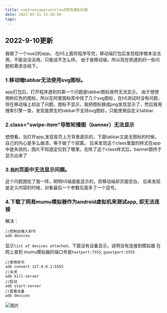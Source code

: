 ```yaml
---
title: vue2+uniapp+unicloud项目遇到问题
date: 2022-05-31 13:36:58
tags:
---
```

## 2022-9-10更新
我做了一个vue2的app。
在h5上面将程序写完，移动端打包后发现程序根本没法用，不能说没法用，只能说不怎么样。
由于是移动端，所以现在把遇到的一些问题和需求总结下。
### 1.移动端tabbar无法使用svg图标。
app打包后，打开程序遇到的第一个问题是tabbar图标居然无法显示。
由于想使用粉红色的图标，所以在阿里图标库中找了几个svg图标，在h5测试时没有问题，但在移动端上却出了问题，图标不显示，我把图标换成png发现显示了，然后我用搜索引擎一查，发现是原生的tabbar不支持svg图标，只能使用自定义tabbar.
### 2.class="swipe-item"导致轮播图（banner）无法显示
想想看，当打开app,发现首页上方背景是灰的，下面tabbar又是无图标的时候，自己的内心是多么崩溃，等于做了个寂寞。
后来发现这个class里面的样式在app中是失效的，图片不知道定位到了哪里。去除了这个class样式后，banner图终于显示出来了
### 3.`我的`页面中无法显示问题。
这个问题困扰了我一阵，明明h5端是能显示的，但移动端却页面空白。
后来发现是定义内容的时候，对象最后一个参数后面多了一个逗号。
### 4.下载了网易mumu模拟器作为android虚拟机来测试app, 却无法连接
解决：
```
//控制台输入命令
adb devices
```
显示`list of devices attached`，下面没有设备显示，说明没有连接到模拟器
在网上查到 mumu模拟器的端口号是`hostport:7555`, `guestport:5555`
```
//使用命令
adb connect 127.0.0.1:5555
//关闭
adb kill-server
//启动
adb start-server
//查看设备
adb devices
```
![图片](http://ql-u-pic.oss-cn-shanghai.aliyuncs.com/upic/2022/09/10/0eFlm8GNYzac.png)


